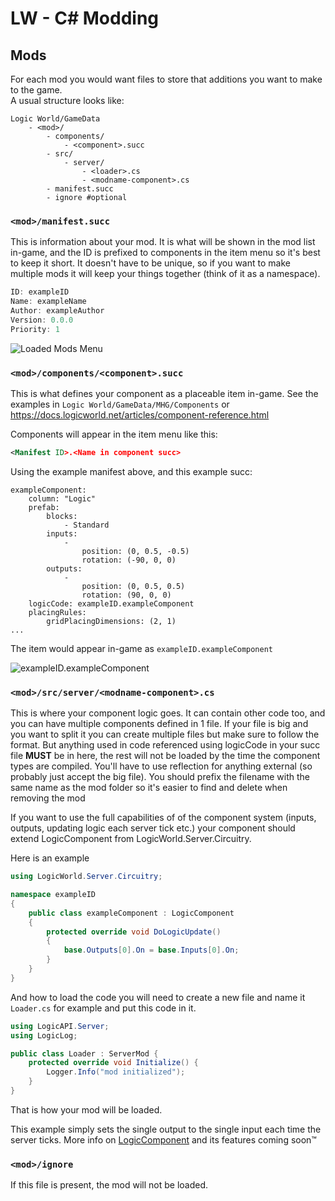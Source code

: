 # LW - C\# Modding

## Mods
For each mod you would want files to store that additions you want to make to the game.  
A usual structure looks like:
```
Logic World/GameData
    - <mod>/
        - components/
            - <component>.succ
        - src/
            - server/
                - <loader>.cs
                - <modname-component>.cs
        - manifest.succ
        - ignore #optional
```

### `<mod>/manifest.succ`

This is information about your mod. It is what will be shown in the mod list in-game, and the ID is prefixed to components in the item menu so it's best to keep it short. It doesn't have to be unique, so if you want to make multiple mods it will keep your things together (think of it as a namespace).
```js
ID: exampleID
Name: exampleName
Author: exampleAuthor
Version: 0.0.0
Priority: 1
```

![Loaded Mods Menu](https://user-images.githubusercontent.com/7610940/138955141-7165ec2f-a975-42ad-919c-c91c15ebc615.png)

### `<mod>/components/<component>.succ`

This is what defines your component as a placeable item in-game. See the examples in `Logic World/GameData/MHG/Components` or https://docs.logicworld.net/articles/component-reference.html

Components will appear in the item menu like this:  
```xml
<Manifest ID>.<Name in component succ>
```

Using the example manifest above, and this example succ:
```succ
exampleComponent:
    column: "Logic"
    prefab:
        blocks:
            - Standard
        inputs:
            -
                position: (0, 0.5, -0.5)
                rotation: (-90, 0, 0)
        outputs:
            -
                position: (0, 0.5, 0.5)
                rotation: (90, 0, 0)
    logicCode: exampleID.exampleComponent
    placingRules:
        gridPlacingDimensions: (2, 1)
...
```

The item would appear in-game as `exampleID.exampleComponent`

![exampleID.exampleComponent](https://user-images.githubusercontent.com/7610940/138955557-42657956-80c9-4778-9743-2ffcd2a55edf.png)

### `<mod>/src/server/<modname-component>.cs`

This is where your component logic goes. It can contain other code too, and you can have multiple components defined in 1 file. If your file is big and you want to split it you can create multiple files but make sure to follow the format. But anything used in code referenced using logicCode in your succ file **MUST** be in here, the rest will not be loaded by the time the component types are compiled. You'll have to use reflection for anything external (so probably just accept the big file). You should prefix the filename with the same name as the mod folder so it's easier to find and delete when removing the mod

If you want to use the full capabilities of of the component system (inputs, outputs, updating logic each server tick etc.) your component should extend LogicComponent from LogicWorld.Server.Circuitry.

Here is an example 
```cs
using LogicWorld.Server.Circuitry;

namespace exampleID
{
    public class exampleComponent : LogicComponent
    {
        protected override void DoLogicUpdate()
        {
            base.Outputs[0].On = base.Inputs[0].On;
        }
    }
}
```
And how to load the code you will need to create a new file and name it `Loader.cs` for example and put this code in it.
```cs
using LogicAPI.Server;
using LogicLog;

public class Loader : ServerMod {
    protected override void Initialize() {
        Logger.Info("mod initialized");
    }
}
```
That is how your mod will be loaded.

This example simply sets the single output to the single input each time the server ticks. More info on [LogicComponent](CS-LogicComponent.md) and its features coming soon™

### `<mod>/ignore`
If this file is present, the mod will not be loaded.
